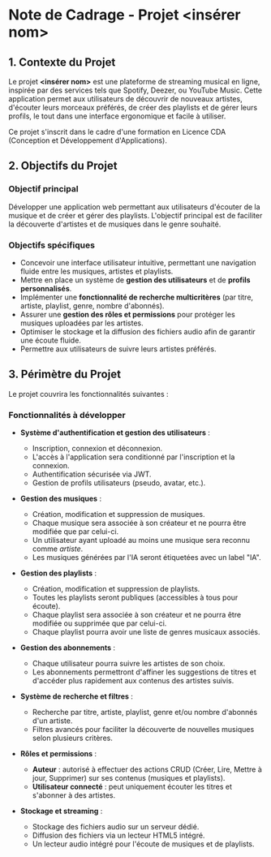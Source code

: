 # Note de Cadrage - Projet **<insérer nom>**

## 1. **Contexte du Projet**

Le projet **<insérer nom>** est une plateforme de streaming musical en ligne, inspirée par des services tels que Spotify, Deezer, ou YouTube Music. Cette application permet aux utilisateurs de découvrir de nouveaux artistes, d'écouter leurs morceaux préférés, de créer des playlists et de gérer leurs profils, le tout dans une interface ergonomique et facile à utiliser.

Ce projet s'inscrit dans le cadre d'une formation en Licence CDA (Conception et Développement d'Applications).

## 2. **Objectifs du Projet**

### Objectif principal
Développer une application web permettant aux utilisateurs d'écouter de la musique et de créer et gérer des playlists. L'objectif principal est de faciliter la découverte d'artistes et de musiques dans le genre souhaité.

### Objectifs spécifiques
- Concevoir une interface utilisateur intuitive, permettant une navigation fluide entre les musiques, artistes et playlists.
- Mettre en place un système de **gestion des utilisateurs** et de **profils personnalisés**.
- Implémenter une **fonctionnalité de recherche multicritères** (par titre, artiste, playlist, genre, nombre d'abonnés).
- Assurer une **gestion des rôles et permissions** pour protéger les musiques uploadées par les artistes.
- Optimiser le stockage et la diffusion des fichiers audio afin de garantir une écoute fluide.
- Permettre aux utilisateurs de suivre leurs artistes préférés.

## 3. **Périmètre du Projet**

Le projet couvrira les fonctionnalités suivantes :

### Fonctionnalités à développer

- **Système d'authentification et gestion des utilisateurs** :
  - Inscription, connexion et déconnexion.
  - L'accès à l'application sera conditionné par l'inscription et la connexion.
  - Authentification sécurisée via JWT.
  - Gestion de profils utilisateurs (pseudo, avatar, etc.).

- **Gestion des musiques** :
  - Création, modification et suppression de musiques.
  - Chaque musique sera associée à son créateur et ne pourra être modifiée que par celui-ci.
  - Un utilisateur ayant uploadé au moins une musique sera reconnu comme *artiste*.
  - Les musiques générées par l'IA seront étiquetées avec un label "IA".

- **Gestion des playlists** :
  - Création, modification et suppression de playlists.
  - Toutes les playlists seront publiques (accessibles à tous pour écoute).
  - Chaque playlist sera associée à son créateur et ne pourra être modifiée ou supprimée que par celui-ci.
  - Chaque playlist pourra avoir une liste de genres musicaux associés.

- **Gestion des abonnements** :
  - Chaque utilisateur pourra suivre les artistes de son choix.
  - Les abonnements permettront d'affiner les suggestions de titres et d'accéder plus rapidement aux contenus des artistes suivis.

- **Système de recherche et filtres** :
  - Recherche par titre, artiste, playlist, genre et/ou nombre d'abonnés d'un artiste.
  - Filtres avancés pour faciliter la découverte de nouvelles musiques selon plusieurs critères.

- **Rôles et permissions** :
  - **Auteur** : autorisé à effectuer des actions CRUD (Créer, Lire, Mettre à jour, Supprimer) sur ses contenus (musiques et playlists).
  - **Utilisateur connecté** : peut uniquement écouter les titres et s'abonner à des artistes.

- **Stockage et streaming** :
  - Stockage des fichiers audio sur un serveur dédié.
  - Diffusion des fichiers via un lecteur HTML5 intégré.
  - Un lecteur audio intégré pour l'écoute de musiques et de playlists.
